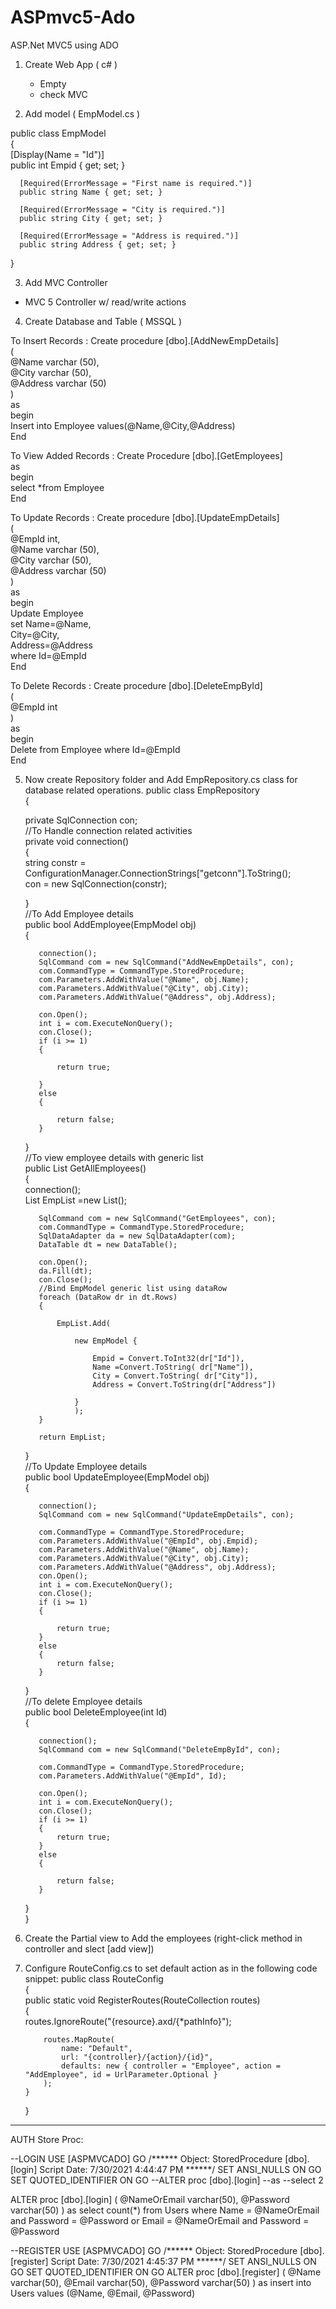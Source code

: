# ASPmvc5-Ado
ASP.Net MVC5 using ADO

1. Create Web App ( c# )
    - Empty
    - check MVC
    
2. Add model ( EmpModel.cs )
  
  public class EmpModel  
  {  
      [Display(Name = "Id")]  
      public int Empid { get; set; }  
  
      [Required(ErrorMessage = "First name is required.")]  
      public string Name { get; set; }  
  
      [Required(ErrorMessage = "City is required.")]  
      public string City { get; set; }  
  
      [Required(ErrorMessage = "Address is required.")]  
      public string Address { get; set; }  
  
  } 
  
3. Add MVC Controller
  - MVC 5 Controller w/ read/write actions
  
4. Create Database and Table ( MSSQL )

  To Insert Records :
  Create procedure [dbo].[AddNewEmpDetails]  
  (  
     @Name varchar (50),  
     @City varchar (50),  
     @Address varchar (50)  
  )  
  as  
  begin  
     Insert into Employee values(@Name,@City,@Address)  
  End 
  
  To View Added Records :
  Create Procedure [dbo].[GetEmployees]  
  as  
  begin  
     select *from Employee  
  End 

  To Update Records :
  Create procedure [dbo].[UpdateEmpDetails]  
  (  
     @EmpId int,  
     @Name varchar (50),  
     @City varchar (50),  
     @Address varchar (50)  
  )  
  as  
  begin  
     Update Employee   
     set Name=@Name,  
     City=@City,  
     Address=@Address  
     where Id=@EmpId  
  End 
  
  To Delete Records :
  Create procedure [dbo].[DeleteEmpById]  
  (  
     @EmpId int  
  )  
  as   
  begin  
     Delete from Employee where Id=@EmpId  
  End 

5. Now create Repository folder and Add EmpRepository.cs class for database related operations.
  public class EmpRepository    
  {    

      private SqlConnection con;    
      //To Handle connection related activities    
      private void connection()    
      {    
          string constr = ConfigurationManager.ConnectionStrings["getconn"].ToString();    
          con = new SqlConnection(constr);    

      }    
      //To Add Employee details    
      public bool AddEmployee(EmpModel obj)    
      {    

          connection();    
          SqlCommand com = new SqlCommand("AddNewEmpDetails", con);    
          com.CommandType = CommandType.StoredProcedure;    
          com.Parameters.AddWithValue("@Name", obj.Name);    
          com.Parameters.AddWithValue("@City", obj.City);    
          com.Parameters.AddWithValue("@Address", obj.Address);    

          con.Open();    
          int i = com.ExecuteNonQuery();    
          con.Close();    
          if (i >= 1)    
          {    

              return true;    

          }    
          else    
          {    

              return false;    
          }    


      }    
      //To view employee details with generic list     
      public List<EmpModel> GetAllEmployees()    
      {    
          connection();    
          List<EmpModel> EmpList =new List<EmpModel>();    


          SqlCommand com = new SqlCommand("GetEmployees", con);    
          com.CommandType = CommandType.StoredProcedure;    
          SqlDataAdapter da = new SqlDataAdapter(com);    
          DataTable dt = new DataTable();    

          con.Open();    
          da.Fill(dt);    
          con.Close();    
          //Bind EmpModel generic list using dataRow     
          foreach (DataRow dr in dt.Rows)    
          {    

              EmpList.Add(    

                  new EmpModel {    

                      Empid = Convert.ToInt32(dr["Id"]),    
                      Name =Convert.ToString( dr["Name"]),    
                      City = Convert.ToString( dr["City"]),    
                      Address = Convert.ToString(dr["Address"])    

                  }   
                  );
          }    

          return EmpList;
      }    
      //To Update Employee details    
      public bool UpdateEmployee(EmpModel obj)    
      {    

          connection();    
          SqlCommand com = new SqlCommand("UpdateEmpDetails", con);    

          com.CommandType = CommandType.StoredProcedure;    
          com.Parameters.AddWithValue("@EmpId", obj.Empid);    
          com.Parameters.AddWithValue("@Name", obj.Name);    
          com.Parameters.AddWithValue("@City", obj.City);    
          com.Parameters.AddWithValue("@Address", obj.Address);    
          con.Open();    
          int i = com.ExecuteNonQuery();    
          con.Close();    
          if (i >= 1)    
          {    

              return true;
          }    
          else    
          {
              return false;    
          }
      }    
      //To delete Employee details    
      public bool DeleteEmployee(int Id)    
      {    

          connection();    
          SqlCommand com = new SqlCommand("DeleteEmpById", con);    

          com.CommandType = CommandType.StoredProcedure;    
          com.Parameters.AddWithValue("@EmpId", Id);    

          con.Open();    
          int i = com.ExecuteNonQuery();    
          con.Close();    
          if (i >= 1)    
          {
              return true;
          }    
          else    
          {    

              return false;    
          }
      }    
    }   
  
  6. Create the Partial view to Add the employees (right-click method in controller and slect [add view])
  
  7. Configure RouteConfig.cs to set default action as in the following code snippet:
    public class RouteConfig  
     {  
         public static void RegisterRoutes(RouteCollection routes)  
         {  
             routes.IgnoreRoute("{resource}.axd/{*pathInfo}");  

             routes.MapRoute(  
                 name: "Default",  
                 url: "{controller}/{action}/{id}",  
                 defaults: new { controller = "Employee", action = "AddEmployee", id = UrlParameter.Optional }  
             );  
         }  
     } 


-----------------------------------------------------------------------------------------------------------------------
AUTH Store Proc:

--LOGIN
USE [ASPMVCADO]
GO
/****** Object:  StoredProcedure [dbo].[login]    Script Date: 7/30/2021 4:44:47 PM ******/
SET ANSI_NULLS ON
GO
SET QUOTED_IDENTIFIER ON
GO
--ALTER proc [dbo].[login]
--as
--select 2

ALTER proc [dbo].[login]
(
@NameOrEmail varchar(50),
@Password varchar(50)
)
as
select count(*) from Users where Name = @NameOrEmail and Password = @Password or Email = @NameOrEmail and Password = @Password

--REGISTER
USE [ASPMVCADO]
GO
/****** Object:  StoredProcedure [dbo].[register]    Script Date: 7/30/2021 4:45:37 PM ******/
SET ANSI_NULLS ON
GO
SET QUOTED_IDENTIFIER ON
GO
ALTER proc [dbo].[register]
(
@Name varchar(50),
@Email varchar(50),
@Password varchar(50)
)
as
insert into Users values (@Name, @Email, @Password)
